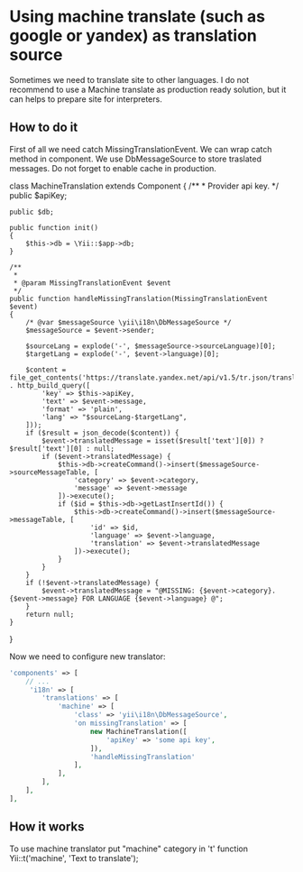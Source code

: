 Using machine translate (such as google or yandex) as translation source
================================

Sometimes we need to translate site to other languages.
I do not recommend to use a Machine translate as production ready solution, but it can helps to prepare site for interpreters.


## How to do it

First of all we need catch MissingTranslationEvent. We can wrap catch method in component.
We use DbMessageSource to store traslated messages. Do not forget to enable cache in production.

class MachineTranslation extends Component
{
    /**
	 * Provider api key.
	 */
    public $apiKey;
    
	public $db;
	
	public function init()
	{
		$this->db = \Yii::$app->db;
	}
	
    /**
     * 
     * @param MissingTranslationEvent $event
     */
    public function handleMissingTranslation(MissingTranslationEvent $event)
    {
        /* @var $messageSource \yii\i18n\DbMessageSource */
        $messageSource = $event->sender;
        
        $sourceLang = explode('-', $messageSource->sourceLanguage)[0];
        $targetLang = explode('-', $event->language)[0];
        
        $content = file_get_contents('https://translate.yandex.net/api/v1.5/tr.json/translate?' . http_build_query([
            'key' => $this->apiKey,
            'text' => $event->message,
            'format' => 'plain',
            'lang' => "$sourceLang-$targetLang",
        ]));
        if ($result = json_decode($content)) {
			$event->translatedMessage = isset($result['text'][0]) ? $result['text'][0] : null;
			if ($event->translatedMessage) {
				$this->db->createCommand()->insert($messageSource->sourceMessageTable, [
					'category' => $event->category, 
					'message' => $event->message            
				])->execute();
				if ($id = $this->db->getLastInsertId()) {
					$this->db->createCommand()->insert($messageSource->messageTable, [
						'id' => $id,
						'language' => $event->language,
						'translation' => $event->translatedMessage
					])->execute();
				}
			}
        }
        if (!$event->translatedMessage) {
            $event->translatedMessage = "@MISSING: {$event->category}.{$event->message} FOR LANGUAGE {$event->language} @";
        }
        return null;
    }
}

Now we need to configure new translator:

```php
'components' => [
    // ...
     'i18n' => [
		'translations' => [
			'machine' => [
				'class' => 'yii\i18n\DbMessageSource',
				'on missingTranslation' => [
					new MachineTranslation([
						'apiKey' => 'some api key',
					]), 
					'handleMissingTranslation'
				],
			],
		],
	],
],
```

## How it works

To use machine translator put "machine" category in 't' function Yii::t('machine', 'Text to translate');
